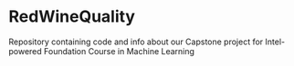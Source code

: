 # RedWineQuality
Repository containing code and info about our Capstone project for Intel-powered Foundation Course in Machine Learning
